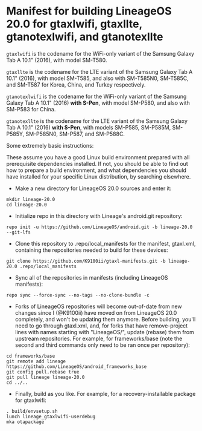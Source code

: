 # Manifest for building LineageOS 20.0 for gtaxlwifi, gtaxllte, gtanotexlwifi, and gtanotexllte

`gtaxlwifi` is the codename for the WiFi-only variant of the Samsung Galaxy Tab A 10.1" (2016), with model SM-T580.

`gtaxllte` is the codename for the LTE variant of the Samsung Galaxy Tab A 10.1" (2016), with model SM-T585, and also with SM-T585N0, SM-T585C, and SM-T587 for Korea, China, and Turkey respectively.

`gtanotexlwifi` is the codename for the WiFi-only variant of the Samsung Galaxy Tab A 10.1" (2016) **with S-Pen**, with model SM-P580, and also with SM-P583 for China.

`gtanotexllte` is the codename for the LTE variant of the Samsung Galaxy Tab A 10.1" (2016) **with S-Pen**, with models SM-P585, SM-P585M, SM-P585Y, SM-P585N0, SM-P587, and SM-P588C.

Some extremely basic instructions:

These assume you have a good Linux build environment prepared with all prerequisite dependencies installed. If not, you should be able to find out how to prepare a build environment, and what dependencies you should have installed for your specific Linux distribution, by searching elsewhere.

- Make a new directory for LineageOS 20.0 sources and enter it:
```
mkdir lineage-20.0
cd lineage-20.0
```

- Initialize repo in this directory with Lineage's android.git repository:
```
repo init -u https://github.com/LineageOS/android.git -b lineage-20.0 --git-lfs
```

- Clone this repository to .repo/local_manifests for the manifest, gtaxl.xml, containing the repositories needed to build for these devices:
```
git clone https://github.com/K9100ii/gtaxl-manifests.git -b lineage-20.0 .repo/local_manifests
```

- Sync all of the repositories in manifests (including LineageOS manifests):
```
repo sync --force-sync --no-tags --no-clone-bundle -c
```

- Forks of LineageOS repositories will become out-of-date from new changes since I (@K9100ii) have moved on from LineageOS 20.0 completely, and won't be updating them anymore. Before building, you'll need to go through gtaxl.xml, and, for forks that have remove-project lines with names starting with "LineageOS/", update (rebase) them from upstream repositories. For example, for frameworks/base (note the second and third commands only need to be ran once per repository):
```
cd frameworks/base
git remote add lineage https://github.com/LineageOS/android_frameworks_base
git config pull.rebase true
git pull lineage lineage-20.0
cd ../..
```

- Finally, build as you like. For example, for a recovery-installable package for gtaxlwifi:
```
. build/envsetup.sh
lunch lineage_gtaxlwifi-userdebug
mka otapackage
```

